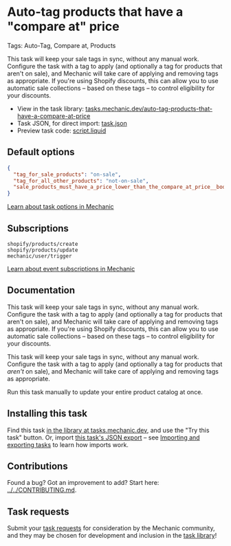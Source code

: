 # Auto-tag products that have a "compare at" price

Tags: Auto-Tag, Compare at, Products

This task will keep your sale tags in sync, without any manual work. Configure the task with a tag to apply (and optionally a tag for products that aren't on sale), and Mechanic will take care of applying and removing tags as appropriate. If you're using Shopify discounts, this can allow you to use automatic sale collections – based on these tags – to control eligibility for your discounts.

* View in the task library: [tasks.mechanic.dev/auto-tag-products-that-have-a-compare-at-price](https://tasks.mechanic.dev/auto-tag-products-that-have-a-compare-at-price)
* Task JSON, for direct import: [task.json](../../tasks/auto-tag-products-that-have-a-compare-at-price.json)
* Preview task code: [script.liquid](./script.liquid)

## Default options

```json
{
  "tag_for_sale_products": "on-sale",
  "tag_for_all_other_products": "not-on-sale",
  "sale_products_must_have_a_price_lower_than_the_compare_at_price__boolean": true
}
```

[Learn about task options in Mechanic](https://learn.mechanic.dev/core/tasks/options)

## Subscriptions

```liquid
shopify/products/create
shopify/products/update
mechanic/user/trigger
```

[Learn about event subscriptions in Mechanic](https://learn.mechanic.dev/core/tasks/subscriptions)

## Documentation

This task will keep your sale tags in sync, without any manual work. Configure the task with a tag to apply (and optionally a tag for products that aren't on sale), and Mechanic will take care of applying and removing tags as appropriate. If you're using Shopify discounts, this can allow you to use automatic sale collections – based on these tags – to control eligibility for your discounts.

This task will keep your sale tags in sync, without any manual work. Configure the task with a tag to apply (and optionally a tag for products that _aren't_ on sale), and Mechanic will take care of applying and removing tags as appropriate.

Run this task manually to update your entire product catalog at once.

## Installing this task

Find this task [in the library at tasks.mechanic.dev](https://tasks.mechanic.dev/auto-tag-products-that-have-a-compare-at-price), and use the "Try this task" button. Or, import [this task's JSON export](../../tasks/auto-tag-products-that-have-a-compare-at-price.json) – see [Importing and exporting tasks](https://learn.mechanic.dev/core/tasks/import-and-export) to learn how imports work.

## Contributions

Found a bug? Got an improvement to add? Start here: [../../CONTRIBUTING.md](../../CONTRIBUTING.md).

## Task requests

Submit your [task requests](https://mechanic.canny.io/task-requests) for consideration by the Mechanic community, and they may be chosen for development and inclusion in the [task library](https://tasks.mechanic.dev/)!
